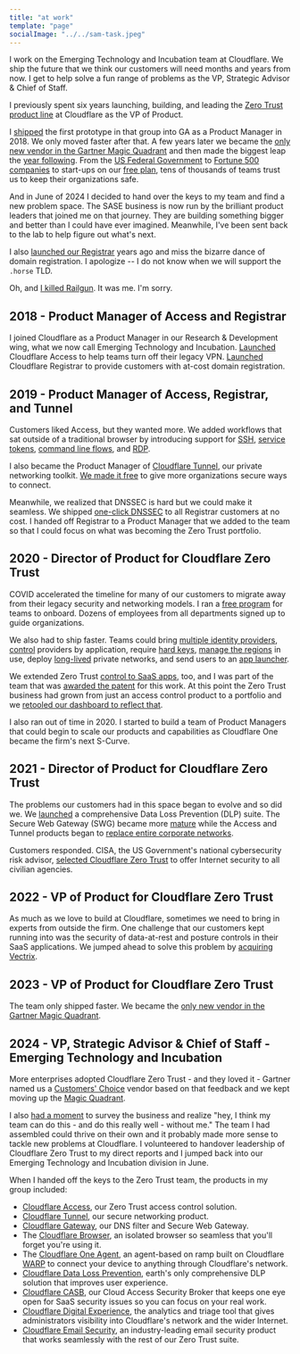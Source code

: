 ```yaml
---
title: "at work"
template: "page"
socialImage: "../../sam-task.jpeg"
---
```


I work on the Emerging Technology and Incubation team at Cloudflare. We ship the future that we think our customers will need months and years from now. I get to help solve a fun range of problems as the VP, Strategic Advisor & Chief of Staff.

I previously spent six years launching, building, and leading the [Zero Trust](https://www.cloudflare.com/products/zero-trust/) [product line](https://blog.cloudflare.com/cloudflare-one-one-year-later/) at Cloudflare as the VP of Product.

I [shipped](https://blog.cloudflare.com/cloudflare-access-now-teams-of-any-size-can-turn-off-their-vpn/) the first prototype in that group into GA as a Product Manager in 2018. We only moved faster after that. A few years later we became the [only new vendor in the Gartner Magic Quadrant](https://blog.cloudflare.com/cloudflare-sse-gartner-magic-quadrant/) and then made the biggest leap the [year following](https://blog.cloudflare.com/cloudflare-sse-gartner-magic-quadrant-2024). From the [US Federal Government](https://blog.cloudflare.com/helping-keep-governments-safe-and-secure/) to [Fortune 500 companies](https://cloudflare.tv/shows/connect/keynote-how-roche-is-adopting-zero-trust-principles/0ZbDrlvM) to start-ups on our [free plan](https://www.cloudflare.com/plans/zero-trust-services/), tens of thousands of teams trust us to keep their organizations safe.

And in June of 2024 I decided to hand over the keys to my team and find a new problem space. The SASE business is now run by the brilliant product leaders that joined me on that journey. They are building something bigger and better than I could have ever imagined. Meanwhile, I've been sent back to the lab to help figure out what's next.

I also [launched our Registrar](https://blog.cloudflare.com/using-cloudflare-registrar/) years ago and miss the bizarre dance of domain registration. I apologize -- I do not know when we will support the `.horse` TLD.

Oh, and [I killed Railgun](https://blog.cloudflare.com/deprecating-railgun). It was me. I'm sorry.

## 2018 - Product Manager of Access and Registrar

I joined Cloudflare as a Product Manager in our Research & Development wing, what we now call Emerging Technology and Incubation. [Launched](https://blog.cloudflare.com/cloudflare-access-now-teams-of-any-size-can-turn-off-their-vpn/) Cloudflare Access to help teams turn off their legacy VPN. [Launched](https://blog.cloudflare.com/using-cloudflare-registrar/) Cloudflare Registrar to provide customers with at-cost domain registration.

## 2019 - Product Manager of Access, Registrar, and Tunnel

Customers liked Access, but they wanted more. We added workflows that sat outside of a traditional browser by introducing support for [SSH](https://blog.cloudflare.com/releasing-the-cloudflare-access-feature-that-let-us-smash-a-vpn-on-stage[), [service tokens](https://blog.cloudflare.com/give-your-automated-services-credentials-with-access-service-tokens), [command line flows](https://blog.cloudflare.com/leave-your-vpn-and-curl-secure-apis-with-cloudflare-access), and [RDP](https://blog.cloudflare.com/cloudflare-access-now-supports-rdp).

I also became the Product Manager of [Cloudflare Tunnel](https://www.cloudflare.com/products/tunnel/), our private networking toolkit. [We made it free](https://blog.cloudflare.com/a-free-argo-tunnel-for-your-next-project) to give more organizations secure ways to connect.

Meanwhile, we realized that DNSSEC is hard but we could make it seamless. We shipped [one-click DNSSEC](https://blog.cloudflare.com/one-click-dnssec-with-cloudflare-registrar) to all Registrar customers at no cost. I handed off Registrar to a Product Manager that we added to the team so that I could focus on what was becoming the Zero Trust portfolio.

## 2020 - Director of Product for Cloudflare Zero Trust

COVID accelerated the timeline for many of our customers to migrate away from their legacy security and networking models. I ran a [free program](https://blog.cloudflare.com/zero-trust-week-setting-up-cloudflare-one-as-a-small-business) for teams to onboard. Dozens of employees from all departments signed up to guide organizations.

We also had to ship faster. Teams could bring [multiple identity providers](https://blog.cloudflare.com/multi-sso-and-cloudflare-access-adding-linkedin-and-github-teams/), [control](https://blog.cloudflare.com/releasing-cloudflare-access-most-requested-feature/) providers by application, require [hard keys](https://blog.cloudflare.com/require-hard-key-auth-with-cloudflare-access/), [manage the regions](https://blog.cloudflare.com/two-clicks-to-enable-regional-zero-trust-compliance/) in use, deploy [long-lived](https://blog.cloudflare.com/argo-tunnels-that-live-forever/) private networks, and send users to an [app launcher](https://blog.cloudflare.com/announcing-the-cloudflare-access-app-launch/).

We extended Zero Trust [control to SaaS apps](https://blog.cloudflare.com/cloudflare-access-for-saas/), too, and I was part of the team that was [awarded the patent](https://patents.google.com/patent/US11394710?trk=public_profile_patent-button) for this work. At this point the Zero Trust business had grown from just an access control product to a portfolio and we [retooled our dashboard to reflect that](https://blog.cloudflare.com/a-single-dashboard-for-cloudflare-for-teams/).

I also ran out of time in 2020. I started to build a team of Product Managers that could begin to scale our products and capabilities as Cloudflare One became the firm's next S-Curve.

## 2021 - Director of Product for Cloudflare Zero Trust

The problems our customers had in this space began to evolve and so did we. We [launched](https://blog.cloudflare.com/data-loss-prevention/) a comprehensive Data Loss Prevention (DLP) suite. The Secure Web Gateway (SWG) became more [mature](https://blog.cloudflare.com/tag/gateway) while the Access and Tunnel products began to [replace entire corporate networks](https://blog.cloudflare.com/build-your-own-private-network-on-cloudflare/).

Customers responded. CISA, the US Government's national cybersecurity risk advisor, [selected Cloudflare Zero Trust](https://blog.cloudflare.com/helping-keep-governments-safe-and-secure) to offer Internet security to all civilian agencies.

## 2022 - VP of Product for Cloudflare Zero Trust

As much as we love to build at Cloudflare, sometimes we need to bring in experts from outside the firm. One challenge that our customers kept running into was the security of data-at-rest and posture controls in their SaaS applications. We jumped ahead to solve this problem by [acquiring Vectrix](https://blog.cloudflare.com/cloudflare-zero-trust-casb).

## 2023 - VP of Product for Cloudflare Zero Trust

The team only shipped faster. We became the [only new vendor in the Gartner Magic Quadrant](https://blog.cloudflare.com/cloudflare-sse-gartner-magic-quadrant/).

## 2024 - VP, Strategic Advisor & Chief of Staff - Emerging Technology and Incubation

More enterprises adopted Cloudflare Zero Trust - and they loved it - Gartner named us a [Customers' Choice](https://www.gartner.com/reviews/market/zero-trust-network-access/vendor/cloudflare/product/cloudflare-access?cf_history_state=%7B%22guid%22%3A%22C255D9FF78CD46CDA4F76812EA68C350%22%2C%22historyId%22%3A14%2C%22targetId%22%3A%221920B3794DDB55FA38FAE7AB3D0515D5%22%7D) vendor based on that feedback and we kept moving up the [Magic Quadrant](https://blog.cloudflare.com/cloudflare-sse-gartner-magic-quadrant-2024).

I also [had a moment](https://blog.samrhea.com/posts/2024/american-titles) to survey the business and realize "hey, I think my team can do this - and do this really well - without me." The team I had assembled could thrive on their own and it probably made more sense to tackle new problems at Cloudflare. I volunteered to handover leadership of Cloudflare Zero Trust to my direct reports and I jumped back into our Emerging Technology and Incubation division in June.

When I handed off the keys to the Zero Trust team, the products in my group included:

* [Cloudflare Access](https://www.cloudflare.com/products/zero-trust/access/), our Zero Trust access control solution.
* [Cloudflare Tunnel](https://www.cloudflare.com/products/tunnel/), our secure networking product.
* [Cloudflare Gateway](https://www.cloudflare.com/products/zero-trust/gateway/), our DNS filter and Secure Web Gateway.
* The [Cloudflare Browser](https://www.cloudflare.com/zero-trust/products/browser-isolation/), an isolated browser so seamless that you'll forget you're using it.
* The [Cloudflare One Agent](https://developers.cloudflare.com/cloudflare-one/connections/connect-devices/warp/), an agent-based on ramp built on Cloudflare [WARP](https://1.1.1.1/) to connect your device to anything through Cloudflare's network.
* [Cloudflare Data Loss Prevention](https://www.cloudflare.com/products/zero-trust/dlp/), earth's only comprehensive DLP solution that improves user experience.
* [Cloudflare CASB](https://blog.cloudflare.com/cloudflare-zero-trust-casb/), our Cloud Access Security Broker that keeps one eye open for SaaS security issues so you can focus on your real work.
* [Cloudflare Digital Experience](https://blog.cloudflare.com/introducing-digital-experience-monitoring/), the analytics and triage tool that gives administrators visibility into Cloudflare's network and the wider Internet.
* [Cloudflare Email Security](https://www.cloudflare.com/zero-trust/products/email-security/), an industry-leading email security product that works seamlessly with the rest of our Zero Trust suite. 

